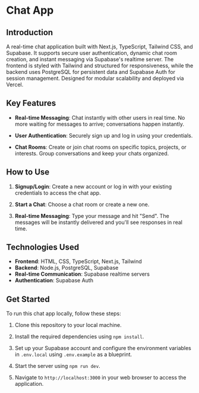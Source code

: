 # Chat App

## Introduction

A real-time chat application built with Next.js, TypeScript, Tailwind CSS, and Supabase. It supports secure user authentication, dynamic chat room creation, and instant messaging via Supabase's realtime server. The frontend is styled with Tailwind and structured for responsiveness, while the backend uses PostgreSQL for persistent data and Supabase Auth for session management. Designed for modular scalability and deployed via Vercel.

## Key Features

- **Real-time Messaging**: Chat instantly with other users in real time. No more waiting for messages to arrive; conversations happen instantly.

- **User Authentication**: Securely sign up and log in using your credentials.

- **Chat Rooms**: Create or join chat rooms on specific topics, projects, or interests. Group conversations and keep your chats organized.

## How to Use

1. **Signup/Login**: Create a new account or log in with your existing credentials to access the chat app.

2. **Start a Chat**: Choose a chat room or create a new one.

3. **Real-time Messaging**: Type your message and hit "Send". The messages will be instantly delivered and you'll see responses in real time.

## Technologies Used

- **Frontend**: HTML, CSS, TypeScript, Next.js, Tailwind
- **Backend**: Node.js, PostgreSQL, Supabase
- **Real-time Communication**: Supabase realtime servers
- **Authentication**: Supabase Auth

## Get Started

To run this chat app locally, follow these steps:

1. Clone this repository to your local machine.

2. Install the required dependencies using `npm install`.

3. Set up your Supabase account and configure the environment variables in `.env.local` using `.env.example` as a blueprint.

4. Start the server using `npm run dev`.

5. Navigate to `http://localhost:3000` in your web browser to access the application.
